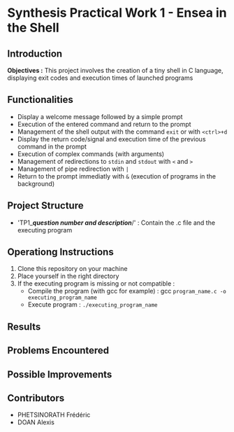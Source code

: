 # Synthesis Practical Work 1 - Ensea in the Shell

## Introduction
**Objectives :** This project involves the creation of a tiny shell in C language, displaying exit codes and execution times of launched programs

## Functionalities
- Display a welcome message followed by a simple prompt
- Execution of the entered command and return to the prompt
- Management of the shell output with the command `exit` or with `<ctrl>+d`
- Display the return code/signal and execution time of the previous command in the prompt
- Execution of complex commands (with arguments)
- Management of redirections to `stdin` and `stdout` with `<` and `>`
- Management of pipe redirection with `|`
- Return to the prompt immediatly with `&` (execution of programs in the background)

## Project Structure
- 'TP1_**_question number and description_**/' : Contain the .c file and the executing program

## Operationg Instructions
1. Clone this repository on your machine
2. Place yourself in the right directory
3. If the executing program is missing or not compatible :
   - Compile the program (with gcc for example) : gcc `program_name.c -o executing_program_name`
   - Execute program : `./executing_program_name`

## Results

## Problems Encountered

## Possible Improvements

## Contributors
- PHETSINORATH Frédéric
- DOAN Alexis
